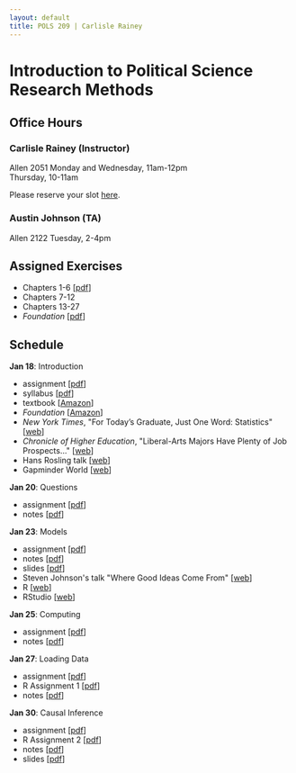 ```yaml
---
layout: default
title: POLS 209 | Carlisle Rainey
---
```


# Introduction to Political Science Research Methods

## Office Hours

### Carlisle Rainey (Instructor)

Allen 2051
Monday and Wednesday, 11am-12pm  
Thursday, 10-11am

Please reserve your slot [here](http://www.calendly.com/carlislerainey).

### Austin Johnson (TA)

Allen 2122
Tuesday, 2-4pm

## Assigned Exercises
- Chapters 1-6 [[pdf](files/fpp-exercises-1.pdf)]  
- Chapters 7-12  
- Chapters 13-27  
- *Foundation* [[pdf](files/foundation-question.pdf)]

## Schedule

**Jan 18**: Introduction  
- assignment [[pdf](files/assign-01-intro.pdf)]  
- syllabus [[pdf](files/syllabus.pdf)]  
- textbook [[Amazon](https://www.amazon.com/Statistics-4th-David-Freedman/dp/0393929728)]  
- *Foundation* [[Amazon](https://www.amazon.com/Foundation-Isaac-Asimov/dp/0553293354)]  
- *New York Times*, "For Today’s Graduate, Just One Word: Statistics" [[web](http://www.nytimes.com/2009/08/06/technology/06stats.html)]  
- *Chronicle of Higher Education*, "Liberal-Arts Majors Have Plenty of Job Prospects..." [[web](http://www.chronicle.com/article/Liberal-Arts-Majors-Have/236749/)]  
- Hans Rosling talk [[web](https://www.ted.com/talks/hans_rosling_shows_the_best_stats_you_ve_ever_seen)]  
- Gapminder World [[web](http://www.gapminder.org/world)]  

**Jan 20**: Questions  
- assignment [[pdf](files/assign-02-questions.pdf)]  
- notes [[pdf](files/notes-02-questions.pdf)]  

**Jan 23**: Models  
- assignment [[pdf](files/assign-03-models.pdf)]  
- notes [[pdf](files/notes-03-models.pdf)]  
- slides [[pdf](files/slides-03-models.pdf)]  
- Steven Johnson's talk "Where Good Ideas Come From" [[web](http://www.ted.com/talks/steven_johnson_where_good_ideas_come_from)]  
- R [[web](https://cran.r-project.org)]  
- RStudio [[web](https://www.rstudio.com/products/rstudio/#Desktop)]  

**Jan 25**: Computing  
- assignment [[pdf](files/assign-04-computing.pdf)]  
- notes [[pdf](files/notes-04-computing.pdf)]  

**Jan 27**: Loading Data  
- assignment [[pdf](files/assign-05-loading-data.pdf)]  
- R Assignment 1 [[pdf](files/r-01.pdf)]  
- notes [[pdf](files/notes-05-loading-data.pdf)]  

**Jan 30**: Causal Inference  
- assignment [[pdf](files/assign-06-causal-inf.pdf)]  
- R Assignment 2 [[pdf](files/r-02.pdf)]  
- notes [[pdf](files/notes-06-causal-inf.pdf)]  
- slides [[pdf](files/slides-06-causal-inf.pdf)]  
